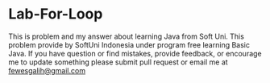 # Lab-For-Loop
This is problem and my answer about learning Java from Soft Uni. 
This problem provide by SoftUni Indonesia under program free learning Basic Java. 
If you have question or find mistakes, provide feedback, or encourage me to update something please submit pull request or email me at fewesgalih@gmail.com
